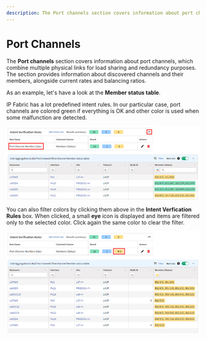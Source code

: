 ```yaml
---
description: The Port channels section covers information about port channels, which combine multiple physical links for load sharing and redundancy purposes.
---
```


# Port Channels

The **Port channels** section covers information about port channels, which
combine multiple physical links for load sharing and redundancy
purposes. The section provides information about discovered channels and
their members, alongside current rates and balancing ratios.

As an example, let's have a look at the **Member status table**.

IP Fabric has a lot predefined intent rules. In our particular case, port channels are colored green if everything is OK and other color is used when some malfunction are detected.

![Port-Channel Members State](port-channels/port-channel_members_state.png)

You can also filter colors by clicking them above in the **Intent Verfication Rules** box. When clicked, a small **eye** icon is displayed and items are filtered only to the selected color. Click again the same color to clear the filter.

![Port-Channel Members State - amber](port-channels/port-channel_members_state_amber.png)
